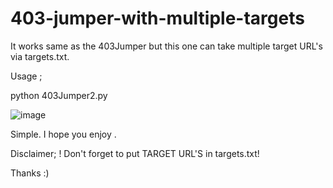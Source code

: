 # 403-jumper-with-multiple-targets
It works same as the 403Jumper but this one can take multiple target URL's via targets.txt.

Usage ;

python 403Jumper2.py

![image](https://user-images.githubusercontent.com/68515706/186446801-80157d1c-4767-4c7b-98a7-4914304b6a85.png)

Simple. I hope you enjoy .

Disclaimer;
! Don't forget to put TARGET URL'S in targets.txt!

Thanks :)
